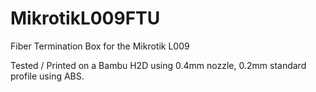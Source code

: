# MikrotikL009FTU
Fiber Termination Box for the Mikrotik L009

Tested / Printed on a Bambu H2D using 0.4mm nozzle, 0.2mm standard profile using ABS.
